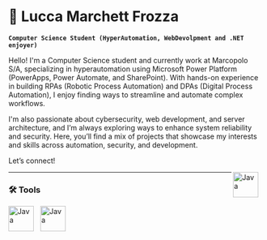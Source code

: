 # 🙂 Lucca Marchett Frozza

**`Computer Science Student (HyperAutomation, WebDevolpment and .NET enjoyer)`**

Hello! I'm a Computer Science student and currently work at Marcopolo S/A, specializing in hyperautomation using Microsoft Power Platform (PowerApps, Power Automate, and SharePoint). With hands-on experience in building RPAs (Robotic Process Automation) and DPAs (Digital Process Automation), I enjoy finding ways to streamline and automate complex workflows.

I'm also passionate about cybersecurity, web development, and server architecture, and I’m always exploring ways to enhance system reliability and security. Here, you’ll find a mix of projects that showcase my interests and skills across automation, security, and development.


Let’s connect!

  <a href="https://linkedin.com/in/lucca-marchett-frozza-aa13a3289">
    <img align="right" alt="Java" width="50px" style="padding-right:10px;"src="https://cdn.jsdelivr.net/gh/devicons/devicon@latest/icons/linkedin/linkedin-original.svg" />
  <a/>

---

### 🛠️ Tools

<img align="left" alt="Java" width="50px" style="padding-right:10px;" src="https://cdn.jsdelivr.net/gh/devicons/devicon@latest/icons/powershell/powershell-original.svg"/>
<img align="left" alt="Java" width="50px" style="padding-right:10px;" src="https://cdn.jsdelivr.net/gh/devicons/devicon@latest/icons/python/python-original-wordmark.svg"/>

